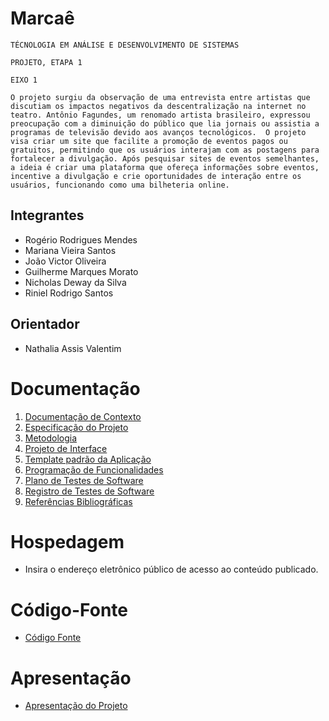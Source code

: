 # Marcaê

`TÉCNOLOGIA EM ANÁLISE E DESENVOLVIMENTO DE SISTEMAS`

`PROJETO, ETAPA 1`

`EIXO 1`

`O projeto surgiu da observação de uma entrevista entre artistas que discutiam os impactos negativos da descentralização na internet no teatro. Antônio Fagundes, um renomado artista brasileiro, expressou preocupação com a diminuição do público que lia jornais ou assistia a programas de televisão devido aos avanços tecnológicos. 
O projeto visa criar um site que facilite a promoção de eventos pagos ou gratuitos, permitindo que os usuários interajam com as postagens para fortalecer a divulgação. Após pesquisar sites de eventos semelhantes, a ideia é criar uma plataforma que ofereça informações sobre eventos, incentive a divulgação e crie oportunidades de interação entre os usuários, funcionando como uma bilheteria online.`

## Integrantes

* Rogério Rodrigues Mendes
* Mariana Vieira Santos
* João Victor Oliveira 
* Guilherme Marques Morato
* Nicholas Deway da Silva
* Riniel Rodrigo Santos

## Orientador

* Nathalia Assis Valentim

# Documentação

<ol>
<li><a href="documentos/01-Documentação de Contexto.md"> Documentação de Contexto</a></li>
<li><a href="documentos/02-Especificação do Projeto.md"> Especificação do Projeto</a></li>
<li><a href="documentos/03-Metodologia.md"> Metodologia</a></li>
<li><a href="documentos/04-Projeto de Interface.md"> Projeto de Interface</a></li>
<li><a href="documentos/05-Template padrão da Aplicação.md"> Template padrão da Aplicação</a></li>
<li><a href="documentos/06-Programação de Funcionalidades.md"> Programação de Funcionalidades</a></li>
<li><a href="documentos/07-Plano de Testes de Software.md"> Plano de Testes de Software</a></li>
<li><a href="documentos/08-Registro de Testes de Software.md"> Registro de Testes de Software</a></li>
<li><a href="documentos/09-Referências.md"> Referências Bibliográficas</a></li>
</ol>

# Hospedagem

* Insira o endereço eletrônico público de acesso ao conteúdo publicado. 

# Código-Fonte

* <a href="codigo-fonte/README.md">Código Fonte</a>

# Apresentação

* <a href="apresentacao/README.md">Apresentação do Projeto</a>
